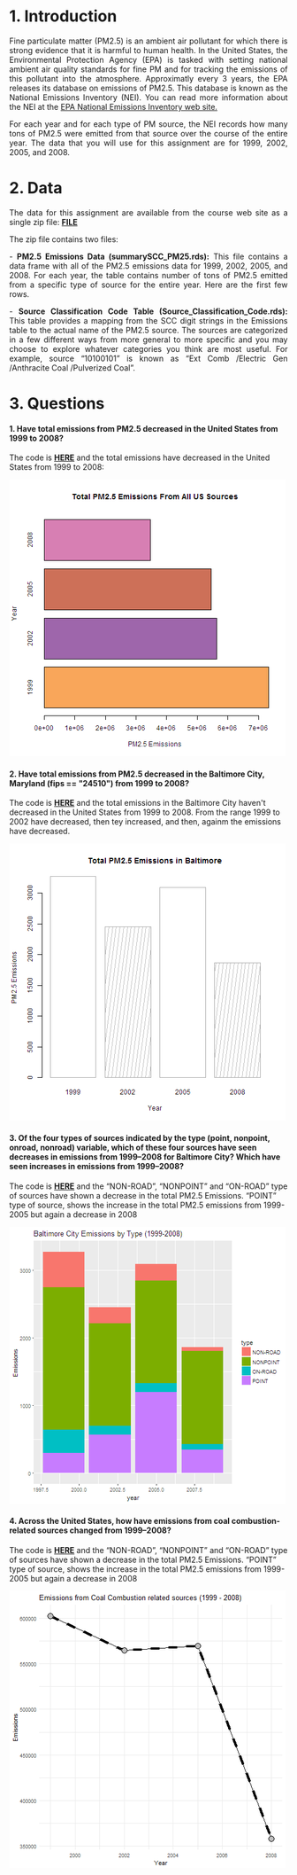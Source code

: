 # 1. Introduction
<p align="justify">
Fine particulate matter (PM2.5) is an ambient air pollutant for which there is strong evidence that it is harmful to human health. In the United States, the Environmental Protection Agency (EPA) is tasked with setting national ambient air quality standards for fine PM and for tracking the emissions of this pollutant into the atmosphere. Approximatly every 3 years, the EPA releases its database on emissions of PM2.5. This database is known as the National Emissions Inventory (NEI). You can read more information about the NEI at the  <a href="http://www.epa.gov/ttn/chief/eiinformation.html">EPA National Emissions Inventory web site.</a> 
</p>
<p align="justify">
For each year and for each type of PM source, the NEI records how many tons of PM2.5 were emitted from that source over the course of the entire year. The data that you will use for this assignment are for 1999, 2002, 2005, and 2008. </p>

# 2. Data
<p align="justify">
The data for this assignment are available from the course web site as a single zip file:
<a href="https://d396qusza40orc.cloudfront.net/exdata%2Fdata%2FNEI_data.zip"><b>FILE</b></a>
  
The zip file contains two files:
<p align="justify">
- <b>PM2.5 Emissions Data (summarySCC_PM25.rds):</b> This file contains a data frame with all of the PM2.5 emissions data for 1999, 2002, 2005, and 2008. For each year, the table contains number of tons of PM2.5 emitted from a specific type of source for the entire year. Here are the first few rows.
</p>
<p align="justify">
- <b>Source Classification Code Table (Source_Classification_Code.rds):</b> This table provides a mapping from the SCC digit strings in the Emissions table to the actual name of the PM2.5 source. The sources are categorized in a few different ways from more general to more specific and you may choose to explore whatever categories you think are most useful. For example, source “10100101” is known as “Ext Comb /Electric Gen /Anthracite Coal /Pulverized Coal”.
</p> 

# 3. Questions

#### 1. Have total emissions from PM2.5 decreased in the United States from 1999 to 2008?

The code is <a href="https://github.com/MGoodche/datasciencecoursera/blob/master/ExploratoryDataAnalysis/Project_Week4/plot1.R"><b>HERE</b></a> and the total emissions have decreased in the United States from 1999 to 2008:

![plot1](plot1.png) 

#### 2. Have total emissions from PM2.5 decreased in the Baltimore City, Maryland (fips == "24510") from 1999 to 2008? 

The code is <a href="https://github.com/MGoodche/datasciencecoursera/blob/master/ExploratoryDataAnalysis/Project_Week4/plot2.R"><b>HERE</b></a> and the total emissions in the Baltimore City haven't decreased in the United States from 1999 to 2008. From the range 1999 to 2002 have decreased, then tey increased, and then, againm the emissions have decreased.

![plot1](plot2.png) 

#### 3. Of the four types of sources indicated by the type (point, nonpoint, onroad, nonroad) variable, which of these four sources have seen decreases in emissions from 1999–2008 for Baltimore City? Which have seen increases in emissions from 1999–2008? 

The code is <a href="https://github.com/MGoodche/datasciencecoursera/blob/master/ExploratoryDataAnalysis/Project_Week4/plot3.R"><b>HERE</b></a> and the “NON-ROAD”, “NONPOINT” and “ON-ROAD” type of sources have shown a decrease in the total PM2.5 Emissions. “POINT” type of source, shows the increase in the total PM2.5 emissions from 1999-2005 but again a decrease in 2008

![plot1](plot3.png) 


#### 4. Across the United States, how have emissions from coal combustion-related sources changed from 1999–2008?

The code is <a href="https://github.com/MGoodche/datasciencecoursera/blob/master/ExploratoryDataAnalysis/Project_Week4/plot4.R"><b>HERE</b></a> and the “NON-ROAD”, “NONPOINT” and “ON-ROAD” type of sources have shown a decrease in the total PM2.5 Emissions. “POINT” type of source, shows the increase in the total PM2.5 emissions from 1999-2005 but again a decrease in 2008

![plot1](plot4.png) 
